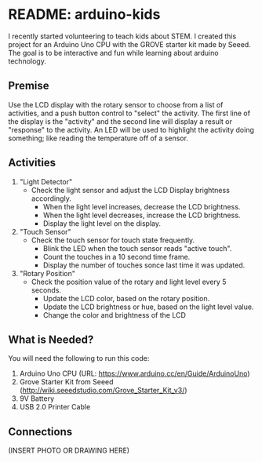 # README: arduino-kids

I recently started volunteering to teach kids about STEM.  I created this project for an Arduino Uno CPU with the GROVE starter kit made by Seeed.  The goal is to be interactive and fun while learning about arduino technology.

## Premise

Use the LCD display with the rotary sensor to choose from a list of activities, and a push button control to "select" the activity.  The first line of the display is the "activity" and the second line will display a result or "response" to the activity.  An LED will be used to highlight the activity doing something; like reading the temperature off of a sensor.

## Activities

1. "Light Detector"
    * Check the light sensor and adjust the LCD Display brightness accordingly.
        * When the light level increases, decrease the LCD brightness.
        * When the light level decreases, increase the LCD brightness.
        * Display the light level on the display.
1. "Touch Sensor"
    * Check the touch sensor for touch state frequently.
        * Blink the LED when the touch sensor reads "active touch".
        * Count the touches in a 10 second time frame.
        * Display the number of touches sonce last time it was updated.
1. "Rotary Position"
    * Check the position value of the rotary and light level every 5 seconds.
        * Update the LCD color, based on the rotary position.
        * Update the LCD brightness or hue, based on the light level value.
        * Change the color and brightness of the LCD 

## What is Needed?

You will need the following to run this code:
1. Arduino Uno CPU (URL: https://www.arduino.cc/en/Guide/ArduinoUno)
1. Grove Starter Kit from Seeed (http://wiki.seeedstudio.com/Grove_Starter_Kit_v3/)
1. 9V Battery
1. USB 2.0 Printer Cable

## Connections

(INSERT PHOTO OR DRAWING HERE)
